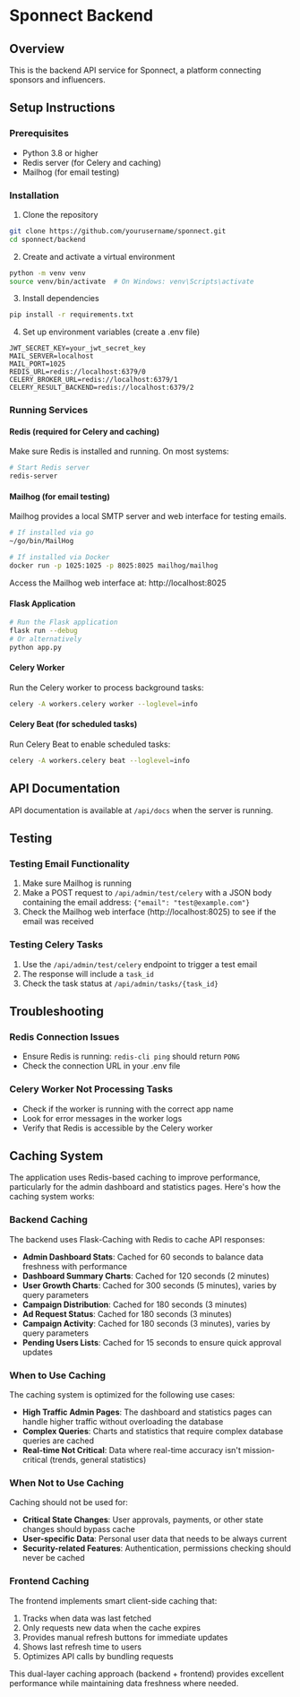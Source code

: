 # Sponnect Backend

## Overview
This is the backend API service for Sponnect, a platform connecting sponsors and influencers.

## Setup Instructions

### Prerequisites
- Python 3.8 or higher
- Redis server (for Celery and caching)
- Mailhog (for email testing)

### Installation

1. Clone the repository
```bash
git clone https://github.com/yourusername/sponnect.git
cd sponnect/backend
```

2. Create and activate a virtual environment
```bash
python -m venv venv
source venv/bin/activate  # On Windows: venv\Scripts\activate
```

3. Install dependencies
```bash
pip install -r requirements.txt
```

4. Set up environment variables (create a .env file)
```
JWT_SECRET_KEY=your_jwt_secret_key
MAIL_SERVER=localhost
MAIL_PORT=1025
REDIS_URL=redis://localhost:6379/0
CELERY_BROKER_URL=redis://localhost:6379/1
CELERY_RESULT_BACKEND=redis://localhost:6379/2
```

### Running Services

#### Redis (required for Celery and caching)
Make sure Redis is installed and running. On most systems:
```bash
# Start Redis server
redis-server
```

#### Mailhog (for email testing)
Mailhog provides a local SMTP server and web interface for testing emails.
```bash
# If installed via go
~/go/bin/MailHog

# If installed via Docker
docker run -p 1025:1025 -p 8025:8025 mailhog/mailhog
```
Access the Mailhog web interface at: http://localhost:8025

#### Flask Application
```bash
# Run the Flask application
flask run --debug
# Or alternatively
python app.py
```

#### Celery Worker
Run the Celery worker to process background tasks:
```bash
celery -A workers.celery worker --loglevel=info
```

#### Celery Beat (for scheduled tasks)
Run Celery Beat to enable scheduled tasks:
```bash
celery -A workers.celery beat --loglevel=info
```

## API Documentation

API documentation is available at `/api/docs` when the server is running.

## Testing

### Testing Email Functionality
1. Make sure Mailhog is running
2. Make a POST request to `/api/admin/test/celery` with a JSON body containing the email address: `{"email": "test@example.com"}`
3. Check the Mailhog web interface (http://localhost:8025) to see if the email was received

### Testing Celery Tasks
1. Use the `/api/admin/test/celery` endpoint to trigger a test email
2. The response will include a `task_id`
3. Check the task status at `/api/admin/tasks/{task_id}`

## Troubleshooting

### Redis Connection Issues
- Ensure Redis is running: `redis-cli ping` should return `PONG`
- Check the connection URL in your .env file

### Celery Worker Not Processing Tasks
- Check if the worker is running with the correct app name
- Look for error messages in the worker logs
- Verify that Redis is accessible by the Celery worker

## Caching System

The application uses Redis-based caching to improve performance, particularly for the admin dashboard and statistics pages. Here's how the caching system works:

### Backend Caching

The backend uses Flask-Caching with Redis to cache API responses:

- **Admin Dashboard Stats**: Cached for 60 seconds to balance data freshness with performance
- **Dashboard Summary Charts**: Cached for 120 seconds (2 minutes)
- **User Growth Charts**: Cached for 300 seconds (5 minutes), varies by query parameters
- **Campaign Distribution**: Cached for 180 seconds (3 minutes)
- **Ad Request Status**: Cached for 180 seconds (3 minutes)
- **Campaign Activity**: Cached for 180 seconds (3 minutes), varies by query parameters
- **Pending Users Lists**: Cached for 15 seconds to ensure quick approval updates

### When to Use Caching

The caching system is optimized for the following use cases:

- **High Traffic Admin Pages**: The dashboard and statistics pages can handle higher traffic without overloading the database
- **Complex Queries**: Charts and statistics that require complex database queries are cached
- **Real-time Not Critical**: Data where real-time accuracy isn't mission-critical (trends, general statistics)

### When Not to Use Caching

Caching should not be used for:

- **Critical State Changes**: User approvals, payments, or other state changes should bypass cache
- **User-specific Data**: Personal user data that needs to be always current
- **Security-related Features**: Authentication, permissions checking should never be cached

### Frontend Caching

The frontend implements smart client-side caching that:

1. Tracks when data was last fetched
2. Only requests new data when the cache expires
3. Provides manual refresh buttons for immediate updates
4. Shows last refresh time to users
5. Optimizes API calls by bundling requests

This dual-layer caching approach (backend + frontend) provides excellent performance while maintaining data freshness where needed. 